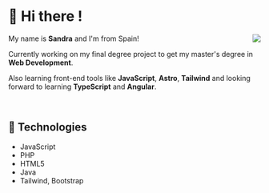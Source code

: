 # 🍭 Hi there ! 
<img align="right" src="https://cdn128.picsart.com/212176513001202.gif"/>

My name is **Sandra** and I'm from Spain! 

Currently working on my final degree project to get my master's degree in **Web Development**.

Also learning front-end tools like **JavaScript**, **Astro**, **Tailwind** and looking forward to learning **TypeScript** and **Angular**.

<br>

## 🌸 Technologies
- JavaScript
- PHP
- HTML5
- Java
- Tailwind, Bootstrap
